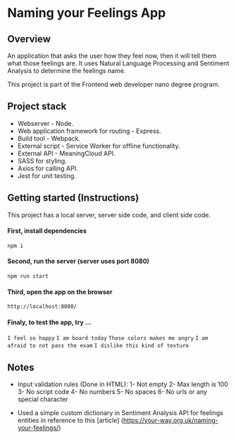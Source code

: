 # Naming your Feelings App

## Overview

An application that asks the user how they feel now, then it will tell them what those feelings are. It uses Natural Language Processing and Sentiment Analysis to determine the feelings name.

This project is part of the Frontend web developer nano degree program.

## Project stack

- Webserver - Node.
- Web application framework for routing - Express.
- Build tool - Webpack.
- External script - Service Worker for offline functionality.
- External API - MeaningCloud API.
- SASS for styling.
- Axios for calling API.
- Jest for unit testing.

## Getting started (Instructions)

This project has a local server, server side code, and client side code.

#### First, install dependencies

`npm i`

#### Second, run the server (server uses port 8080)

`npm run start`

#### Third, open the app on the browser

`http://localhost:8080/`

#### Finaly, to test the app, try ...

`I feel so happy`
`I am board today`
`These colors makes me angry`
`I am afraid to not pass the exam`
`I dislike this kind of texture`

## Notes

- Input validation rules (Done in HTML):
  1- Not empty
  2- Max length is 100
  3- No script code
  4- No numbers
  5- No spaces
  6- No urls or any special character

- Used a simple custom dictionary in Sentiment Analysis API for feelings entities in reference to this [article] (https://your-way.org.uk/naming-your-feelings/)
